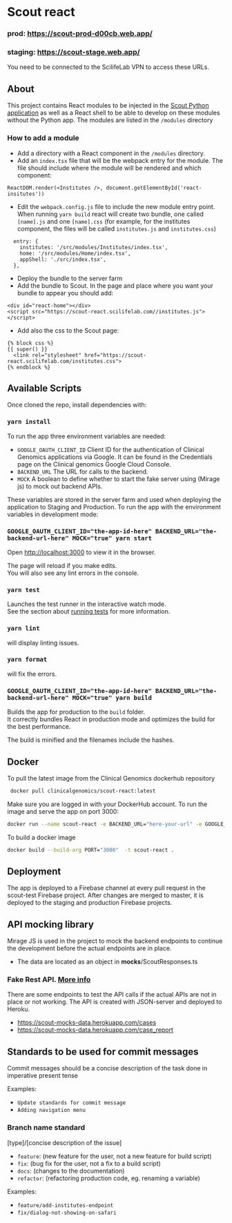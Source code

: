 # Scout react
### prod: https://scout-prod-d00cb.web.app/
### staging: https://scout-stage.web.app/

You need to be connected to the ScilifeLab VPN to access these URLs.

## About

This project contains React modules to be injected in the [Scout Python application](https://github.com/Clinical-Genomics/scout) as well as a React shell to be able to develop on these modules without the Python app.
The modules are listed in the `/modules` directory

### How to add a module

- Add a directory with a React component in the `/modules` directory.
- Add an `index.tsx` file that will be the webpack entry for the module. The file should include where the module will be rendered and which component:
```
ReactDOM.render(<Institutes />, document.getElementById('react-insitutes'))
```
- Edit the `webpack.config.js` file to include the new module entry point. When running `yarn build` react will create two bundle, one called `[name].js` and one `[name].css` (for example, for the institutes component, the files will be called `institutes.js` and `institutes.css`)
```
  entry: {
    institutes: '/src/modules/Institutes/index.tsx',
    home: '/src/modules/Home/index.tsx',
    appShell: './src/index.tsx',
  },
```
- Deploy the bundle to the server farm
- Add the bundle to Scout. In the page and place where you want your bundle to appear you should add:
```  
<div id="react-home"></div>
<script src="https://scout-react.scilifelab.com//institutes.js"></script>
```
- Add also the css to the Scout page:
```
{% block css %}
{{ super() }}
  <link rel="stylesheet" href="https://scout-react.scilifelab.com/institutes.css">
{% endblock %}
```

## Available Scripts

Once cloned the repo, install dependencies with:

### `yarn install`

To run the app three environment variables are needed:

- `GOOGLE_OAUTH_CLIENT_ID` Client ID for the authentication of Clinical Genomics applications via Google. It can be found in the Credentials page on the Clinical genomics Google Cloud Console.
- `BACKEND_URL` The URL for calls to the backend.
- `MOCK` A boolean to define whether to start the fake server using (Mirage js) to mock out backend APIs.

These variables are stored in the server farm and used when deploying the application to Staging and Production.
To run the app with the environment variables in development mode:

### `GOOGLE_OAUTH_CLIENT_ID="the-app-id-here" BACKEND_URL="the-backend-url-here" MOCK="true" yarn start`

Open [http://localhost:3000](http://localhost:3000) to view it in the browser.

The page will reload if you make edits.<br />
You will also see any lint errors in the console.

### `yarn test`

Launches the test runner in the interactive watch mode.<br />
See the section about [running tests](https://facebook.github.io/create-react-app/docs/running-tests) for more information.

### `yarn lint`
will display linting issues.

### `yarn format`
will fix the errors.


### `GOOGLE_OAUTH_CLIENT_ID="the-app-id-here" BACKEND_URL="the-backend-url-here" MOCK="true" yarn build`

Builds the app for production to the `build` folder.<br />
It correctly bundles React in production mode and optimizes the build for the best performance.

The build is minified and the filenames include the hashes.<br />


## Docker

To pull the latest image from the Clinical Genomics dockerhub repository

```bash
 docker pull clinicalgenomics/scout-react:latest
```

Make sure you are logged in with your DockerHub account.
To run the image and serve the app on port 3000:

```bash
docker run --name scout-react -e BACKEND_URL="here-your-url" -e GOOGLE_OAUTH_CLIENT_ID="here-your-client-id" -e MOCK=true -e PORT=3000 -it -p 3000:3000 scout-react
```

To build a docker image

```bash
docker build --build-arg PORT="3000"  -t scout-react .
```

## Deployment
The app is deployed to a Firebase channel at every pull request in the scout-test Firebase project. 
After changes are merged to master, it is deployed to the staging and production Firebase projects.

## API mocking library
Mirage JS is used in the project to mock the backend endpoints to continue the development before the actual endpoints are in place.
- The data are located as an object in __mocks__/ScoutResponses.ts

### Fake Rest API. [More info](https://github.com/Clinical-Genomics/scout-mocks-data)  
There are some endpoints to test the API calls if the actual APIs are not in place or not working.
The API is created with JSON-server and deployed to Heroku.
- https://scout-mocks-data.herokuapp.com/cases
- https://scout-mocks-data.herokuapp.com/case_report

## Standards to be used for commit messages
Commit messages should be a concise description of the task done in imperative present tense

Examples:
- `Update standards for commit message`
- `Adding navigation menu`

### Branch name standard
[type]/[concise description of the issue]

- `feature`: (new feature for the user, not a new feature for build script)
- `fix`: (bug fix for the user, not a fix to a build script)
- `docs`: (changes to the documentation)
- `refactor`: (refactoring production code, eg. renaming a variable)

Examples: 
- `feature/add-institutes-endpoint`
- `fix/dialog-not-showing-on-safari`
